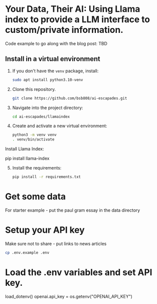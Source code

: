 # Your Data, Their AI: Using Llama index to provide a LLM interface to custom/private information.

Code example to go along with the blog post: TBD

##

## Install in a virtual environment


1. If you don't have the `venv` package, install:

   ```bash
   sudo apt install python3.10-venv
   ```

2. Clone this repository.

   ```bash
   git clone https://github.com/bsb808/ai-escapades.git
   ```

3. Navigate into the project directory:

   ```bash
   cd ai-escapades/llamaindex
   ```
4. Create and activate a new virtual environment:

   ```bash
   python3 -m venv venv
   . venv/bin/activate
   ```

Install Llama Index:


pip install llama-index

5. Install the requirements:

   ```bash
   pip install -r requirements.txt
   ```

# Get some data

For starter example - put the paul gram essay in the data directory

# Setup your API key


Make sure not to share - put links to news articles

   ```bash
   cp .env.example .env
   ```
# Load the .env variables and set API key.
load_dotenv() 
openai.api_key = os.getenv("OPENAI_API_KEY")
